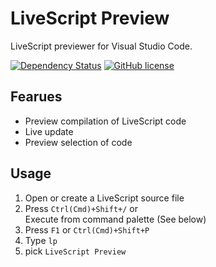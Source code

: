 # LiveScript Preview
LiveScript previewer for Visual Studio Code.

[![Dependency Status][dependency-img]][dependency-url]
[![GitHub license][license-img]][license-url]

## Fearues

* Preview compilation of LiveScript code
* Live update
* Preview selection of code

## Usage

1. Open or create a LiveScript source file
1. Press `Ctrl(Cmd)+Shift+/` or<br>Execute from command palette (See below)
  1. Press `F1` or `Ctrl(Cmd)+Shift+P`
  1. Type `lp`
  1. pick `LiveScript Preview`

[dependency-img]: https://gemnasium.com/badges/github.com/eheitherd/vscode-livescript-preview.svg
[dependency-url]: https://gemnasium.com/github.com/eheitherd/vscode-livescript-preview
[license-img]: https://img.shields.io/badge/license-MIT-blue.svg
[license-url]: https://raw.githubusercontent.com/eheitherd/vscode-livescript-preview/master/LICENSE
